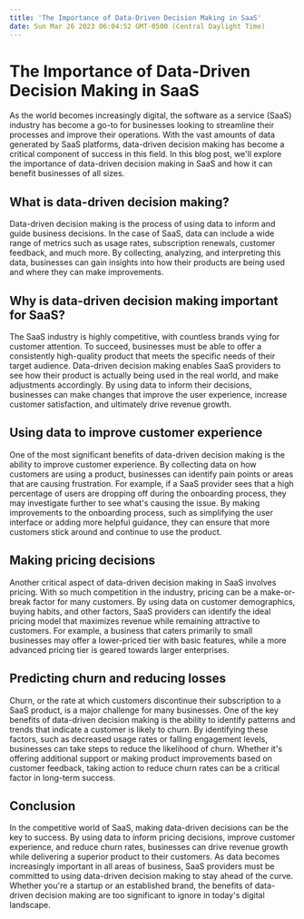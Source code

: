 ```yaml
---
title: 'The Importance of Data-Driven Decision Making in SaaS'
date: Sun Mar 26 2023 06:04:52 GMT-0500 (Central Daylight Time)
---
```


# The Importance of Data-Driven Decision Making in SaaS

As the world becomes increasingly digital, the software as a service (SaaS) industry has become a go-to for businesses looking to streamline their processes and improve their operations. With the vast amounts of data generated by SaaS platforms, data-driven decision making has become a critical component of success in this field. In this blog post, we'll explore the importance of data-driven decision making in SaaS and how it can benefit businesses of all sizes.

## What is data-driven decision making?

Data-driven decision making is the process of using data to inform and guide business decisions. In the case of SaaS, data can include a wide range of metrics such as usage rates, subscription renewals, customer feedback, and much more. By collecting, analyzing, and interpreting this data, businesses can gain insights into how their products are being used and where they can make improvements.

## Why is data-driven decision making important for SaaS?

The SaaS industry is highly competitive, with countless brands vying for customer attention. To succeed, businesses must be able to offer a consistently high-quality product that meets the specific needs of their target audience. Data-driven decision making enables SaaS providers to see how their product is actually being used in the real world, and make adjustments accordingly. By using data to inform their decisions, businesses can make changes that improve the user experience, increase customer satisfaction, and ultimately drive revenue growth.

## Using data to improve customer experience

One of the most significant benefits of data-driven decision making is the ability to improve customer experience. By collecting data on how customers are using a product, businesses can identify pain points or areas that are causing frustration. For example, if a SaaS provider sees that a high percentage of users are dropping off during the onboarding process, they may investigate further to see what's causing the issue. By making improvements to the onboarding process, such as simplifying the user interface or adding more helpful guidance, they can ensure that more customers stick around and continue to use the product.

## Making pricing decisions

Another critical aspect of data-driven decision making in SaaS involves pricing. With so much competition in the industry, pricing can be a make-or-break factor for many customers. By using data on customer demographics, buying habits, and other factors, SaaS providers can identify the ideal pricing model that maximizes revenue while remaining attractive to customers. For example, a business that caters primarily to small businesses may offer a lower-priced tier with basic features, while a more advanced pricing tier is geared towards larger enterprises.

## Predicting churn and reducing losses

Churn, or the rate at which customers discontinue their subscription to a SaaS product, is a major challenge for many businesses. One of the key benefits of data-driven decision making is the ability to identify patterns and trends that indicate a customer is likely to churn. By identifying these factors, such as decreased usage rates or falling engagement levels, businesses can take steps to reduce the likelihood of churn. Whether it's offering additional support or making product improvements based on customer feedback, taking action to reduce churn rates can be a critical factor in long-term success.

## Conclusion

In the competitive world of SaaS, making data-driven decisions can be the key to success. By using data to inform pricing decisions, improve customer experience, and reduce churn rates, businesses can drive revenue growth while delivering a superior product to their customers. As data becomes increasingly important in all areas of business, SaaS providers must be committed to using data-driven decision making to stay ahead of the curve. Whether you're a startup or an established brand, the benefits of data-driven decision making are too significant to ignore in today's digital landscape.
